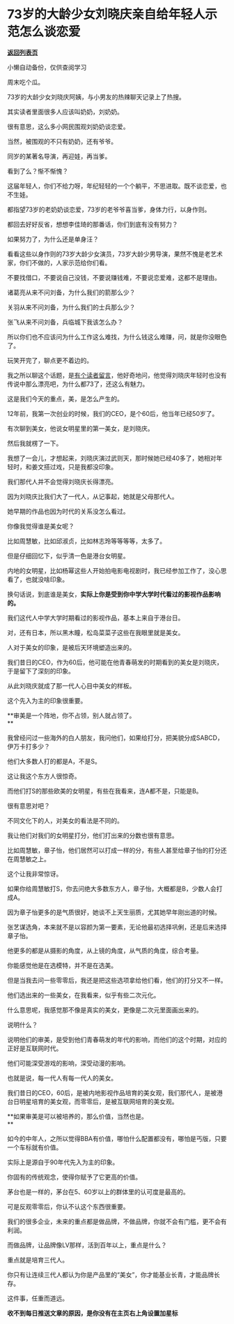 # 73岁的大龄少女刘晓庆亲自给年轻人示范怎么谈恋爱

[**返回列表页**](/gzh/记忆承载3)

小懒自动备份，仅供查阅学习

周末吃个瓜。

73岁的大龄少女刘晓庆阿姨，与小男友的热辣聊天记录上了热搜。

其实读者里面很多人应该叫奶奶，刘奶奶。

很有意思，这么多小网民围观刘奶奶谈恋爱。

当然，被围观的不只有奶奶，还有爷爷。

同岁的某著名导演，再迎娃，再当爹。

看到了么？惭不惭愧？

这届年轻人，你们不给力呀，年纪轻轻的一个个躺平，不思进取。既不谈恋爱，也不生娃。

都指望73岁的老奶奶谈恋爱，73岁的老爷爷喜当爹，身体力行，以身作则。  

都回去好好反省，想想李佳琦的那番话，你们到底有没有努力？  

如果努力了，为什么还是单身汪？

看看这些以身作则的73岁大龄少女演员，73岁大龄少男导演，果然不愧是老艺术家，你们不做的，人家示范给你们看。  

不要找借口，不要说自己没钱，不要说赚钱难，不要说恋爱难，这都不是理由。

诸葛亮从来不问刘备，为什么我们的箭那么少？

关羽从来不问刘备，为什么我们的士兵那么少？

张飞从来不问刘备，兵临城下我该怎么办？

所以你们也不应该问为什么工作这么难找，为什么钱这么难赚，问，就是你没眼色了。  

玩笑开完了，聊点更不着边的。  

我之所以聊这个话题，是[有个读者留言](http://mp.weixin.qq.com/s?__biz=MzkwMzQ1MzczOQ==&mid=2247484209&idx=1&sn=870feed45c5e2987c536f2e8e7395add&chksm=c0974e75f7e0c7639f4e6ab7a738ecc25401ca9040929f8126147d5c53fcf6e1fc6feaff8024&scene=21#wechat_redirect)，他好奇地问，他觉得刘晓庆年轻时也没有传说中那么漂亮吧，为什么都73了，还这么有魅力。  

这是我们今天的重点，美，是怎么产生的。

12年前，我第一次创业的时候，我们的CEO，是个60后，他当年已经50岁了。  

有次聊到美女，他说女明星里的第一美女，是刘晓庆。  

然后我就楞了一下。

我想了一会儿，才想起来，刘晓庆演过武则天，那时候她已经40多了，她相对年轻时，和姜文搭过戏，只是我都没印象。  

我们那代人并不会觉得刘晓庆长得漂亮。  

因为刘晓庆比我们大了一代人，从记事起，她就是父母那代人。  

她早期的作品也因为时代的关系没怎么看过。

你像我觉得谁是美女呢？  

比如周慧敏，比如邱淑贞，比如林志玲等等等等，太多了。

但是仔细回忆下，似乎清一色是港台女明星。

内地的女明星，比如杨幂这些人开始拍电影电视剧时，我已经参加工作了，没心思看了，也就没啥印象。  

换句话说，到底谁是美女，**实际上你是受到你中学大学时代看过的影视作品影响的。**  

我们这代人中学大学时期看过的影视作品，基本上来自于港台日。

对，还有日本，所以黑木瞳，松岛菜菜子这些在我眼里就是美女。

人对于美女的印象，是被后天环境塑造出来的。  

我们昔日的CEO，作为60后，他可能在他青春萌发的时期看到的美女是刘晓庆，于是留下了深刻的印象。  

从此刘晓庆就成了那一代人心目中美女的样板。  

这个先入为主的印象很重要。  

**审美是一个阵地，你不占领，别人就占领了。  
**

我曾经问过一些海外的白人朋友，我问他们，如果给打分，把美貌分成SABCD，伊万卡打多少？

他们大多数人打的都是A，不是S。

这让我这个东方人很惊奇。

而他们打S的那些欧美的女明星，有些在我看来，连A都不是，只能是B。  

很有意思对吧？  

不同文化下的人，对美女的看法是不同的。

我让他们对我们的女明星打分，他们打出来的分数也很有意思。

比如周慧敏，章子怡，他们居然可以打成一样的分，有些人甚至给章子怡的打分还在周慧敏之上。

这个让我非常惊讶。

如果你给周慧敏打S，你去问绝大多数东方人，章子怡，大概都是B，少数人会打成A。  

因为章子怡更多的是气质很好，她谈不上天生丽质，尤其她早年刚出道的时候。  

张艺谋选角，本来就不是以容颜为第一要素，无论他最初选择巩俐，还是后来选择章子怡。  

他更多的都是从摄影的角度，从上镜的角度，从气质的角度，综合考量。  

你能感觉他是在选模特，并不是在选美。  

但是当我去问一些零零后，我还是把这些选项拿给他们看，他们的打分又不一样。  

他们选出来的一些美女，在我看来，似乎有些二次元化。  

什么意思呢，我感觉那不像是真实的美女，更像是二次元里面画出来的。  

说明什么？  

说明他们的审美，是受到他们青春萌发的年代的影响，而他们的这个时期，对应的正好是互联网时代。

他们可能深受游戏的影响，深受动漫的影响。

也就是说，每一代人有每一代人的美女。  

我们昔日的CEO，60后，是被内地影视作品培育的美女观，我们那代人，是被港台日明星培育的美女观，而零零后，是被互联网培育的美女观。  

**如果审美是可以被培养的，那么价值，当然也是。  
**

如今的中年人，之所以觉得BBA有价值，哪怕什么配置都没有，哪怕是丐版，只要一个车标就有价值。  

实际上是源自于90年代先入为主的印象。

你固有的传统观念，使得你赋予了它更高的价值。  

茅台也是一样的，茅台在5、60岁以上的群体里的认可度是最高的。

可是反观零零后，你认不认这个东西很重要。  

我们的很多企业，未来的重点都是做品牌，不做品牌，你就不会有门槛，更不会有利润。  

而做品牌，让品牌像LV那样，活到百年以上，重点是什么？

重点就是培育三代人。

你只有让连续三代人都认为你是产品里的“美女”，你才能基业长青，才能品牌长存。  

这件事，任重而道远。

**收不到每日推送文章的原因，是你没有在主页右上角设置加星标**

